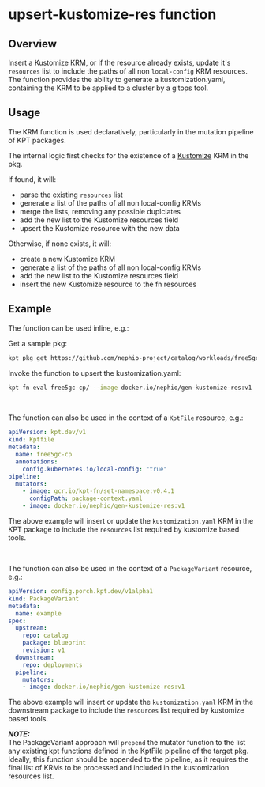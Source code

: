 upsert-kustomize-res function
============================

## Overview

Insert a Kustomize KRM, or if the resource already exists, update it's `resources` list to include the paths of all non `local-config` KRM resources.
The function provides the ability to generate a kustomization.yaml, containing the KRM to be applied to a cluster by a gitops tool. 

## Usage

The KRM function is used declaratively, particularly in the mutation pipeline of KPT packages.

The internal logic first checks for the existence of a [Kustomize](https://kubectl.docs.kubernetes.io/references/kustomize/kustomization/) KRM in the pkg. 

If found, it will:
- parse the existing `resources` list
- generate a list of the paths of all non local-config KRMs
- merge the lists, removing any possible duplciates
- add the new list to the Kustomize resources field
- upsert the Kustomize resource with the new data

Otherwise, if none exists, it will:
- create a new Kustomize KRM
- generate a list of the paths of all non local-config KRMs
- add the new list to the Kustomize resources field
- insert the new Kustomize resource to the fn resources

## Example

The function can be used inline, e.g.:

Get a sample pkg:
```bash
kpt pkg get https://github.com/nephio-project/catalog/workloads/free5gc/free5gc-cp@main
```

Invoke the function to upsert the kustomization.yaml:
```bash
kpt fn eval free5gc-cp/ --image docker.io/nephio/gen-kustomize-res:v1
```

<br>

The function can also be used in the context of a `KptFile` resource, e.g.:
```yaml
apiVersion: kpt.dev/v1
kind: Kptfile
metadata:
  name: free5gc-cp
  annotations:
    config.kubernetes.io/local-config: "true"
pipeline:
  mutators:
    - image: gcr.io/kpt-fn/set-namespace:v0.4.1
      configPath: package-context.yaml
    - image: docker.io/nephio/gen-kustomize-res:v1

```
The above example will insert or update the `kustomization.yaml` KRM in the KPT package to include the `resources` list required by kustomize based tools.


<br>

The function can also be used in the context of a `PackageVariant` resource, e.g.:
```yaml
apiVersion: config.porch.kpt.dev/v1alpha1
kind: PackageVariant
metadata:
  name: example
spec:
  upstream:
    repo: catalog
    package: blueprint
    revision: v1
  downstream:
    repo: deployments
  pipeline:
    mutators:
    - image: docker.io/nephio/gen-kustomize-res:v1
```
The above example will insert or update the `kustomization.yaml` KRM in the downstream package to include the `resources` list required by kustomize based tools.

**_NOTE:_**  
The PackageVariant approach will `prepend` the mutator function to the list any existing kpt functions defined in the KptFile pipeline of the target pkg. Ideally, this function should be appended to the pipeline, as it requires the final list of KRMs to be processed and included in the kustomization resources list.